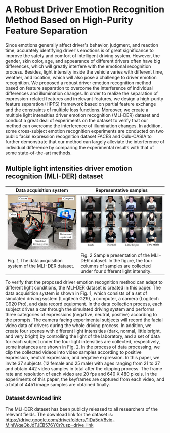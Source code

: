 A Robust Driver Emotion Recognition Method Based on High-Purity Feature Separation
====

Since emotions generally affect driver's behavior, judgment, and reaction time, accurately identifying driver's emotions is of great significance to improve the safety and comfort of intelligent driving system. However, the gender, skin color, age, and appearance of different drivers often have big differences, which will greatly interfere with the emotional recognition process. Besides, light intensity inside the vehicle varies with different time, weather, and location, which will also pose a challenge to driver emotion recognition. We proposed a robust driver emotion recognition method based on feature separation to overcome the interference of individual differences and illumination changes. In order to realize the separation of expression-related features and irrelevant features, we design a high-purity feature separation (HPFS) framework based on partial feature exchange and the constraints of multiple loss functions. Moreover, we create a multiple light intensities driver emotion recognition (MLI-DER) dataset and conduct a great deal of experiments on the dataset to verify that  our method can overcome the interference of illumination changes. In addition, some cross-subject emotion recognition experiments are conducted on two public facial expression recognition dataset FACES and Oulu-CASIA to further demonstrate that our method can largely alleviate the interference of individual difference by comparing the experimental results with that of some state-of-the-art methods.

Multiple light intensities driver emotion recognition (MLI-DER) dataset
-------

<div align="center">

| Data acquisition system | Representative samples |
| ---------- | -----------|
| ![Image](https://github.com/Baiyang9886/Driver-emotion-recognition/blob/main/setup.jpg) | ![Image](https://github.com/Baiyang9886/Driver-emotion-recognition/blob/main/sample.jpg)  |
| Fig. 1 The data acquisition system of the MLI-DER dataset. | Fig. 2 Sample presentation of the MLI-DER dataset. In the figure, the four columns of samples are collected under four different light intensity.  |

</div>

To verify that the proposed driver emotion recognition method can adapt to different light conditions, the MLI-DER dataset is created in this paper. The data acquisition system is shown in Fig. 1, which consists of a set of simulated driving system (Logitech G29), a computer, a camera (Logitech C920 Pro), and data record equipment. In the data collection process, each subject drives a car through the simulated driving system and performs three categories of expressions (negative, neutral, positive) according to the prompts. The camera facing experimental subjects will record the facial video data of drivers during the whole driving process. In addition, we create four scenes with different light intensities (dark, normal, little bright, and very bright) by controlling the light of the laboratory, and a set of data for each subject under the four light intensities are collected, respectively, some instances are shown in Fig. 2. In the process of data processing, we clip the collected videos into video samples according to positive expression, neutral expression, and negative expression. In this paper, we invite 37 subjects (12 female and 25 male) with ages ranging from 21 to 37 and obtain 442 video samples in total after the clipping process. The frame rate and resolution of each video are 20 fps and 640 X 480 pixels. In the experiments of this paper, the keyframes are captured from each video, and a total of 4451 image samples are obtained finally.

### Dataset download link
The MLI-DER dataset has been publicly released to all researchers of the relevant fields. The download link for the dataset is: https://drive.google.com/drive/folders/1iDa5qV8viq-MjnlWqeQkJdTJEB576YCr?usp=drive_link
